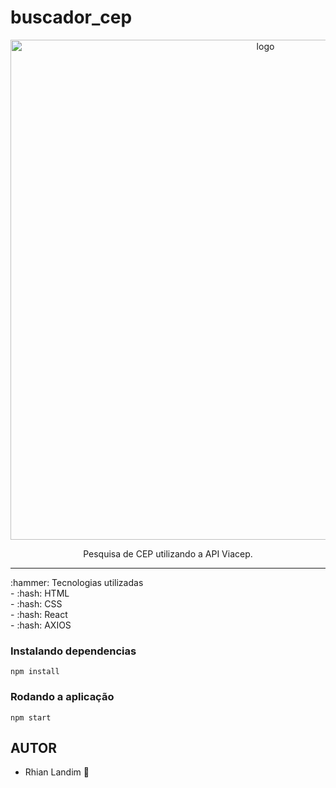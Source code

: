  # buscador_cep
<p align="center">
  <img src="https://user-images.githubusercontent.com/108150838/177894198-721941fa-afa0-4394-9819-22866c12610d.png" width="800" alt="logo" />
</p>
<p align="center">Pesquisa de CEP utilizando a API Viacep.</p>
 <hr />
:hammer: Tecnologias utilizadas <br>
  - :hash: HTML <br/>
  - :hash:  CSS <br/>
  - :hash: React <br/>
  - :hash: AXIOS <br/>
 
 ### Instalando dependencias
`npm install`
### Rodando a aplicação
`npm start`



## AUTOR
  - Rhian Landim :rocket:

